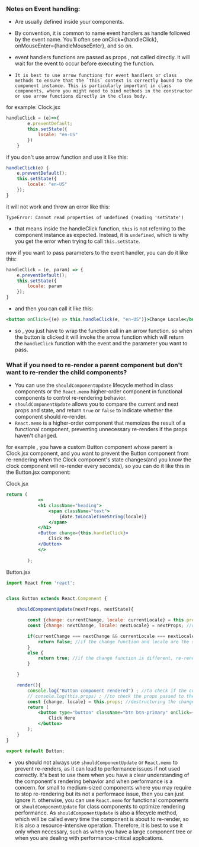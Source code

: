 ### Notes on Event handling: 
- Are usually defined inside your components.
- By convention, it is common to name event handlers as handle followed by the event name. You’ll often see onClick={handleClick}, onMouseEnter={handleMouseEnter}, and so on.
- event handlers functions are passed as props , not called directly. it will wait for the event to occur before executing the function.


- ``It is best to use arrow functions for event handlers or class methods to ensure that the `this` context is correctly bound to the component instance. This is particularly important in class components, where you might need to bind methods in the constructor or use arrow functions directly in the class body.`` 

for example:
Clock.jsx 
```jsx
handleClick = (e)=>{
        e.preventDefault; 
        this.setState({
            locale: "en-US"
        })
    }
```

if you don't use arrow function and use it like this: 
```jsx
handleClick(e) {
    e.preventDefault();
    this.setState({
        locale: "en-US"
    });
}
```
it will not work and throw an error like this:
```
TypeError: Cannot read properties of undefined (reading 'setState')
```
- that means inside the handleClick function, `this` is not referring to the component instance as expected. Instead, it is `undefined`, which is why you get the error when trying to call `this.setState`.


now if you want to pass parameters to the event handler, you can do it like this:
```jsx
handleClick = (e, param) => {
    e.preventDefault();
    this.setState({
        locale: param
    });
}
```
- and then you can call it like this:
```jsx
<button onClick={(e) => this.handleClick(e, "en-US")}>Change Locale</button>
```

- so , you just have to wrap the function call in an arrow function. so when the button is clicked it will invoke the arrow function which will return the `handleClick` function with the event and the parameter you want to pass.




### What if you need to re-render a parent component but don't want to re-render the child components?
- You can use the `shouldComponentUpdate` lifecycle method in class components or the `React.memo` higher-order component in functional components to control re-rendering behavior.
- `shouldComponentUpdate` allows you to compare the current and next props and state, and return `true` or `false` to indicate whether the component should re-render.
- `React.memo` is a higher-order component that memoizes the result of a functional component, preventing unnecessary re-renders if the props haven't changed.

for example , you have a custom Button component whose parent is Clock.jsx component, and you want to prevent the Button component from re-rendering when the Clock component's state changes(and you know the clock component will re-render every seconds), so you can do it like this in the Button.jsx component:
 

 Clock.jsx
```jsx
return (
            <>
            <h1 className="heading">
                <span className="text">
                    {date.toLocaleTimeString(locale)}
                </span>
            </h1>
            <Button change={this.handleClick}>
                Click Me
            </Button>
            </>
            
        );
```

Button.jsx
```jsx 
import React from 'react';


class Button extends React.Component {

    shouldComponentUpdate(nextProps, nextState){

        const {change: currentChange, locale: currentLocale} = this.props; //destructuring the change function from props
        const {change: nextChange, locale: nextLocale} = nextProps; //destructuring the change function from nextProps

        if(currentChange === nextChange && currentLocale === nextLocale){
            return false; //if the change function and locale are the same, do not re-render
        }
        else {
            return true; //if the change function is different, re-render the component
        }

    }

    render(){
        console.log("Button component rendered") ; //to check if the component is re-rendered or not
        // console.log(this.props) ; //to check the props passed to the component
        const {change, locale} = this.props; //destructuring the change function from props
        return (
            <button type="button" className="btn btn-primary" onClick={()=> change(locale)}>
                Click Here
            </button>
        );  
    }
}

export default Button;
```
- you should not always use `shouldComponentUpdate` or `React.memo` to prevent re-renders, as it can lead to performance issues if not used correctly. It's best to use them when you have a clear understanding of the component's rendering behavior and when performance is a concern. for small to medium-sized components where you may require to stop re-rendering but its not a performace issue, then you can just ignore it. otherwise, you can use `React.memo` for functional components or `shouldComponentUpdate` for class components to optimize rendering performance. As `shouldComponentUpdate` is also a lifecycle method, which will be called every time the component is about to re-render, so it is also a resource-intensive operation. Therefore, it is best to use it only when necessary, such as when you have a large component tree or when you are dealing with performance-critical applications.